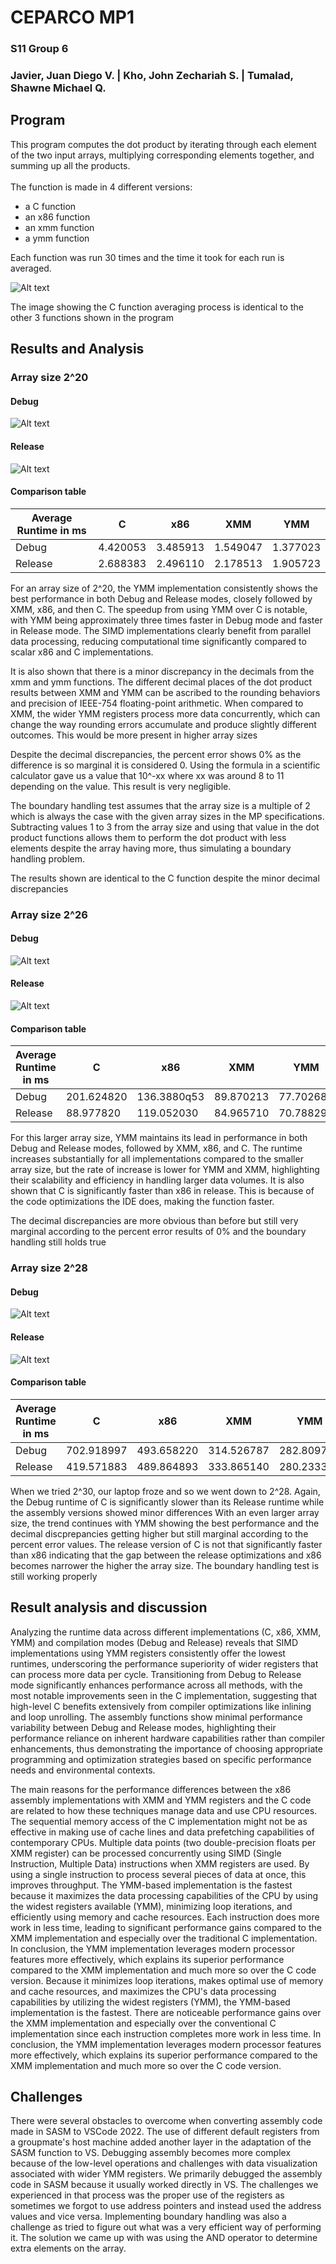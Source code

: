 # CEPARCO MP1
### S11 Group 6
### Javier, Juan Diego V. | Kho, John Zechariah S. | Tumalad, Shawne Michael Q.

## Program
This program computes the dot product by iterating through each element of the two input arrays, multiplying corresponding elements together, and summing up all the products.
<br><br>The function is made in 4 different versions:
* a C function
* an x86 function
* an xmm function
* a ymm function

Each function was run 30 times and the time it took for each run is averaged.

![Alt text](README/C_output.png)

The image showing the C function averaging process is identical to the other 3 functions shown in the program

## Results and Analysis
### Array size 2^20
#### Debug
![Alt text](README/debug%202^20.png)
#### Release
![Alt text](README/release%202^20.png)
#### Comparison table
| Average Runtime in ms | C | x86 | XMM | YMM |
| - | - | - | - | - |
| Debug | 4.420053 | 3.485913 | 1.549047 | 1.377023 |
| Release | 2.688383 | 2.496110 | 2.178513 | 1.905723 |

For an array size of 2^20, the YMM implementation consistently shows the best performance in both Debug and Release modes, closely followed by XMM, x86, and then C. The speedup from using YMM over C is notable, with YMM being approximately three times faster in Debug mode and faster in Release mode. The SIMD implementations clearly benefit from parallel data processing, reducing computational time significantly compared to scalar x86 and C implementations.

It is also shown that there is a minor discrepancy in the decimals from the xmm and ymm functions. The different decimal places of the dot product results between XMM and YMM can be ascribed to the rounding behaviors and precision of IEEE-754 floating-point arithmetic. When compared to XMM, the wider YMM registers process more data concurrently, which can change the way rounding errors accumulate and produce slightly different outcomes. This would be more present in higher array sizes

Despite the decimal discrepancies, the percent error shows 0% as the difference is so marginal it is considered 0. Using the formula in a scientific calculator gave us a value that 10^-xx where xx was around 8 to 11 depending on the value. This result is very negligible.

The boundary handling test assumes that the array size is a multiple of 2 which is always the case with the given array sizes in the MP specifications. Subtracting values 1 to 3 from the array size and using that value in the dot product functions allows them to perform the dot product with less elements despite the array having more, thus simulating a boundary handling problem.

The results shown are identical to the C function despite the minor decimal discrepancies

### Array size 2^26
#### Debug
![Alt text](README/debug%202^26.png)
#### Release
![Alt text](README/release%202^26.png)
#### Comparison table
| Average Runtime in ms | C | x86 | XMM | YMM |
| - | - | - | - | - |
| Debug | 201.624820 | 136.3880q53 | 89.870213 | 77.702683 |
| Release | 88.977820 | 119.052030 | 84.965710 | 70.788297 |

For this larger array size, YMM maintains its lead in performance in both Debug and Release modes, followed by XMM, x86, and C. The runtime increases substantially for all implementations compared to the smaller array size, but the rate of increase is lower for YMM and XMM, highlighting their scalability and efficiency in handling larger data volumes. It is also shown that C is significantly faster than x86 in release. This is because of the code optimizations the IDE does, making the function faster.

The decimal discrepancies are more obvious than before but still very marginal according to the percent error results of 0% and the boundary handling still holds true 

### Array size 2^28
#### Debug
![Alt text](README/debug%202^28.png)
#### Release
![Alt text](README/release%202^28.png)
#### Comparison table
| Average Runtime in ms | C | x86 | XMM | YMM |
| - | - | - | - | - |
| Debug | 702.918997 | 493.658220 | 314.526787 | 282.809700 |
| Release | 419.571883 | 489.864893 | 333.865140 | 280.233303 |

When we tried 2^30, our laptop froze and so we went down to 2^28. Again, the Debug runtime of C is significantly slower than its Release runtime while the assembly versions showed minor differences
With an even larger array size, the trend continues with YMM showing the best performance and the decimal discprepancies getting higher but still marginal according to the percent error values. The release version of C is not that significantly faster than x86 indicating that the gap between the release optimizations and x86 becomes narrower the higher the array size. The boundary handling test is still working properly

## Result analysis and discussion
Analyzing the runtime data across different implementations (C, x86, XMM, YMM) and compilation modes (Debug and Release) reveals that SIMD implementations using YMM registers consistently offer the lowest runtimes, underscoring the performance superiority of wider registers that can process more data per cycle. Transitioning from Debug to Release mode significantly enhances performance across all methods, with the most notable improvements seen in the C implementation, suggesting that high-level C benefits extensively from compiler optimizations like inlining and loop unrolling. The assembly functions show minimal performance variability between Debug and Release modes, highlighting their performance reliance on inherent hardware capabilities rather than compiler enhancements, thus demonstrating the importance of choosing appropriate programming and optimization strategies based on specific performance needs and environmental contexts.

The main reasons for the performance differences between the x86 assembly implementations with XMM and YMM registers and the C code are related to how these techniques manage data and use CPU resources. The sequential memory access of the C implementation might not be as effective in making use of cache lines and data prefetching capabilities of contemporary CPUs. Multiple data points (two double-precision floats per XMM register) can be processed concurrently using SIMD (Single Instruction, Multiple Data) instructions when XMM registers are used. By using a single instruction to process several pieces of data at once, this improves throughput. 
The YMM-based implementation is the fastest because it maximizes the data processing capabilities of the CPU by using the widest registers available (YMM), minimizing loop iterations, and efficiently using memory and cache resources. Each instruction does more work in less time, leading to significant performance gains compared to the XMM implementation and especially over the traditional C implementation.
In conclusion, the YMM implementation leverages modern processor features more effectively, which explains its superior performance compared to the XMM implementation and much more so over the C code version. Because it minimizes loop iterations, makes optimal use of memory and cache resources, and maximizes the CPU's data processing capabilities by utilizing the widest registers (YMM), the YMM-based implementation is the fastest. There are noticeable performance gains over the XMM implementation and especially over the conventional C implementation since each instruction completes more work in less time. In conclusion, the YMM implementation leverages modern processor features more effectively, which explains its superior performance compared to the XMM implementation and much more so over the C code version.

## Challenges
There were several obstacles to overcome when converting assembly code made in SASM to VSCode 2022. The use of different default registers from a groupmate's host machine added another layer in the adaptation of the SASM function to VS. Debugging assembly becomes more complex because of the low-level operations and challenges with data visualization associated with wider YMM registers. We primarily debugged the assembly code in SASM because it usually worked directly in VS. The challenges we experienced in that process was the proper use of the registers as sometimes we forgot to use address pointers and instead used the address values and vice versa. Implementing boundary handling was also a challenge as tried to figure out what was a very efficient way of performing it. The solution we came up with was using the AND operator to determine extra elements on the array.
